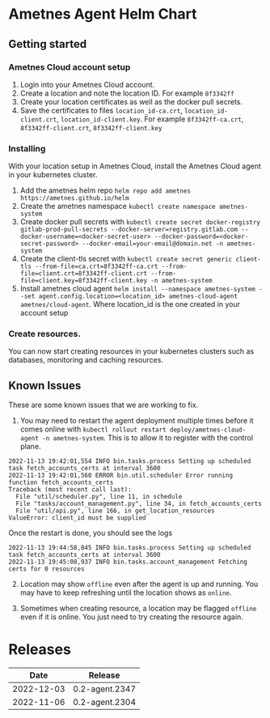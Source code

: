 # Ametnes Agent Helm Chart

## Getting started
### Ametnes Cloud account setup
1. Login into your Ametnes Cloud account.
2. Create a location and note the location ID. For example `8f3342ff`
3. Create your location certificates as well as the docker pull secrets.
4. Save the certificates to files `location_id-ca.crt`, `location_id-client.crt`, `location_id-client.key`. For example `8f3342ff-ca.crt`, `8f3342ff-client.crt`, `8f3342ff-client.key`

### Installing
With your location setup in Ametnes Cloud, install the Ametnes Cloud agent in your kubernetes cluster.
1. Add the ametnes helm repo `helm repo add ametnes https://ametnes.github.io/helm`
2. Create the ametnes namespace `kubectl create namespace ametnes-system`
3. Create docker pull secrets with `kubectl create secret docker-registry gitlab-prod-pull-secrets --docker-server=registry.gitlab.com --docker-username=<docker-secret-user> --docker-password=<docker-secret-password> --docker-email=your-email@domain.net -n ametnes-system`
4. Create the client-tls secret with `kubectl create secret generic client-tls --from-file=ca.crt=8f3342ff-ca.crt --from-file=client.crt=8f3342ff-client.crt --from-file=client.key=8f3342ff-client.key -n ametnes-system`
5. Install ametnes cloud agent `helm install --namespace ametnes-system --set agent.config.location=<location_id> ametnes-cloud-agent ametnes/cloud-agent`. Where location_id is the one created in your account setup

### Create resources.
You can now start creating resources in your kubernetes clusters such as databases, monitoring and caching resources.

## Known Issues
These are some known issues that we are working to fix.
1. You may need to restart the agent deployment multiple times before it comes online with `kubectl rollout restart deploy/ametnes-cloud-agent -n ametnes-system`. This is to allow it to register with the control plane.

```
2022-11-13 19:42:01,554 INFO bin.tasks.process Setting up scheduled task fetch_accounts_certs at interval 3600
2022-11-13 19:42:01,560 ERROR bin.util.scheduler Error running function fetch_accounts_certs
Traceback (most recent call last):
  File "util/scheduler.py", line 11, in schedule
  File "tasks/account_management.py", line 34, in fetch_accounts_certs
  File "util/api.py", line 166, in get_location_resources
ValueError: client_id must be supplied
```

Once the restart is done, you should see the logs

```
2022-11-13 19:44:58,845 INFO bin.tasks.process Setting up scheduled task fetch_accounts_certs at interval 3600
2022-11-13 19:45:08,937 INFO bin.tasks.account_management Fetching certs for 0 resources 
```

2. Location may show `offline` even after the agent is up and running. You may have to keep refreshing until the location shows as `online`.

3. Sometimes when creating resource, a location may be flagged `offline` even if it is online. You just need to try creating the resource again.


# Releases
| Date | Release |
| ------ | --------- |
| 2022-12-03 | 0.2-agent.2347 |
| 2022-11-06 | 0.2-agent.2304 |
